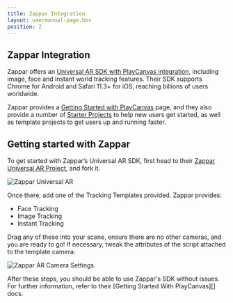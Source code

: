 ```yaml
---
title: Zappar Integration
layout: usermanual-page.hbs
position: 2
---
```


## Zappar Integration

Zappar offers an [Universal AR SDK with PlayCanvas integration][1], including image, face and instant world tracking features. Their SDK supports Chrome for Android and Safari 11.3+ for iOS, reaching billions of users worldwide.

Zappar provides a [Getting Started with PlayCanvas][2] page, and they also provide a number of [Starter Projects][3] to help new users get started, as well as template projects to get users up and running faster.

## Getting started with Zappar

To get started with Zappar’s Universal AR SDK, first head to their [Zappar Universal AR Project][4], and fork it.

![Zappar Universal AR][5]

Once there, add one of the Tracking Templates provided. Zappar provides:
- Face Tracking
- Image Tracking
- Instant Tracking

Drag any of these into your scene, ensure there are no other cameras, and you are ready to go! If necessary, tweak the attributes of the script attached to the template camera:

![Zappar AR Camera Settings][6]

After these steps, you should be able to use Zappar's SDK without issues. For further information, refer to their [Getting Started With PlayCanvas][] docs. 

[1]: https://zap.works/universal-ar/playcanvas/
[2]: https://docs.zap.works/universal-ar/playcanvas/getting-started/
[3]: https://playcanvas.com/user/zappar
[4]: https://playcanvas.com/project/742337/overview/zappar-universal-ar
[5]: /images/user-manual/xr/ar/zappar-universal-ar.png
[6]: /images/user-manual/xr/ar/zappar-camera-settings.png